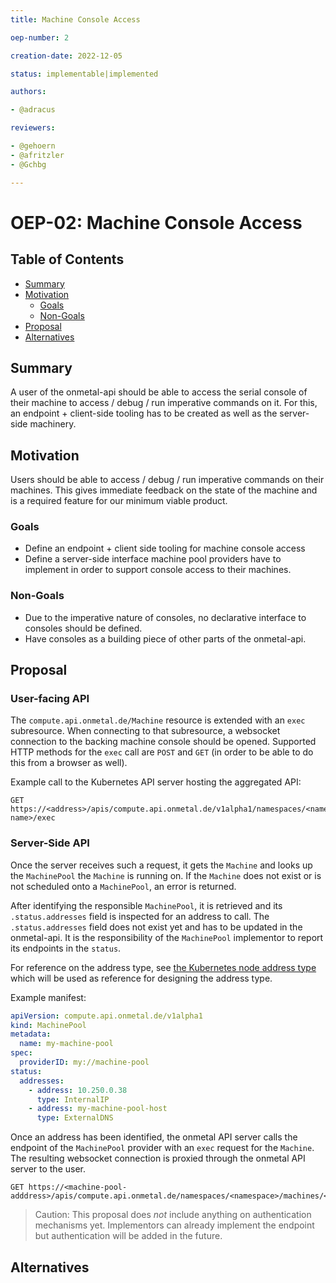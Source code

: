 ```yaml
---
title: Machine Console Access

oep-number: 2

creation-date: 2022-12-05

status: implementable|implemented

authors:

- @adracus

reviewers:

- @gehoern
- @afritzler
- @Gchbg

---
```


# OEP-02: Machine Console Access

## Table of Contents

- [Summary](#summary)
- [Motivation](#motivation)
    - [Goals](#goals)
    - [Non-Goals](#non-goals)
- [Proposal](#proposal)
- [Alternatives](#alternatives)

## Summary

A user of the onmetal-api should be able to access the serial console of their machine
to access / debug / run imperative commands on it. For this, an endpoint + client-side
tooling has to be created as well as the server-side machinery.

## Motivation

Users should be able to access / debug / run imperative commands on their machines.
This gives immediate feedback on the state of the machine and is a required feature for
our minimum viable product.

### Goals

* Define an endpoint + client side tooling for machine console access
* Define a server-side interface machine pool providers have to implement in order to
  support console access to their machines.

### Non-Goals

* Due to the imperative nature of consoles, no declarative interface to consoles should be defined.
* Have consoles as a building piece of other parts of the onmetal-api.

## Proposal

### User-facing API

The `compute.api.onmetal.de/Machine` resource is extended with an `exec` subresource. When connecting
to that subresource, a websocket connection to the backing machine console should be opened.
Supported HTTP methods for the `exec` call are `POST` and `GET` (in order to be able to do this from a browser
as well).

Example call to the Kubernetes API server hosting the aggregated API:

```http request
GET https://<address>/apis/compute.api.onmetal.de/v1alpha1/namespaces/<namespace>/machines/<machine-name>/exec
```

### Server-Side API

Once the server receives such a request, it gets the `Machine` and looks up the `MachinePool` the `Machine`
is running on. If the `Machine` does not exist or is not scheduled onto a `MachinePool`, an error is returned.

After identifying the responsible `MachinePool`, it is retrieved and its `.status.addresses` field is inspected
for an address to call. The `.status.addresses` field does not exist yet and has to be updated in the onmetal-api.
It is the responsibility of the `MachinePool` implementor to report its endpoints in the `status`.

For reference on the address type, see
[the Kubernetes node address type](https://kubernetes.io/docs/reference/generated/kubernetes-api/v1.23/#nodeaddress-v1-core)
which will be used as reference for designing the address type.

Example manifest:

```yaml
apiVersion: compute.api.onmetal.de/v1alpha1
kind: MachinePool
metadata:
  name: my-machine-pool
spec:
  providerID: my://machine-pool
status:
  addresses:
    - address: 10.250.0.38
      type: InternalIP
    - address: my-machine-pool-host
      type: ExternalDNS
```

Once an address has been identified, the onmetal API server calls the endpoint of the `MachinePool` provider
with an `exec` request for the `Machine`. The resulting websocket connection is proxied through the onmetal API
server to the user.

```http request
GET https://<machine-pool-adddress>/apis/compute.api.onmetal.de/namespaces/<namespace>/machines/<machine>/exec
```

> Caution: This proposal does *not* include anything on authentication mechanisms yet. Implementors can already
> implement the endpoint but authentication will be added in the future.

## Alternatives
